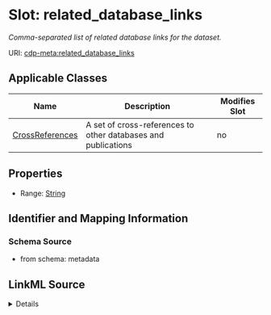 

# Slot: related_database_links


_Comma-separated list of related database links for the dataset._



URI: [cdp-meta:related_database_links](metadatarelated_database_links)



<!-- no inheritance hierarchy -->





## Applicable Classes

| Name | Description | Modifies Slot |
| --- | --- | --- |
| [CrossReferences](CrossReferences.md) | A set of cross-references to other databases and publications |  no  |







## Properties

* Range: [String](String.md)





## Identifier and Mapping Information







### Schema Source


* from schema: metadata




## LinkML Source

<details>
```yaml
name: related_database_links
description: Comma-separated list of related database links for the dataset.
from_schema: metadata
rank: 1000
alias: related_database_links
owner: CrossReferences
domain_of:
- CrossReferences
range: string
inlined: true
inlined_as_list: true

```
</details>